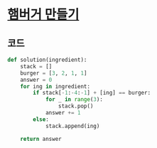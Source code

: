 # [햄버거 만들기](https://school.programmers.co.kr/learn/courses/30/lessons/133502/solution_groups?language=python3)

## 코드
```python
def solution(ingredient):
    stack = []
    burger = [3, 2, 1, 1]
    answer = 0
    for ing in ingredient:
        if stack[-1:-4:-1] + [ing] == burger:
            for _ in range(3):
                stack.pop()
            answer += 1
        else:
            stack.append(ing)

    return answer
```